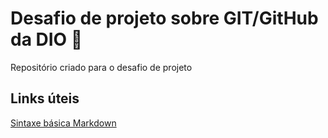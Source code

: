 # Desafio de projeto sobre GIT/GitHub da DIO 📃
Repositório criado para o desafio de projeto

## Links úteis 
[Sintaxe básica Markdown](https://www.markdownguide.org/basic-syntax/)
